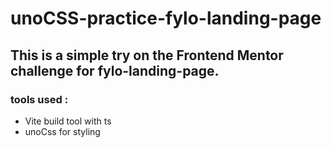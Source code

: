 # unoCSS-practice-fylo-landing-page


## This is a simple try on the Frontend Mentor challenge for fylo-landing-page.

### tools used :

- Vite build tool with ts 
- unoCss for styling
